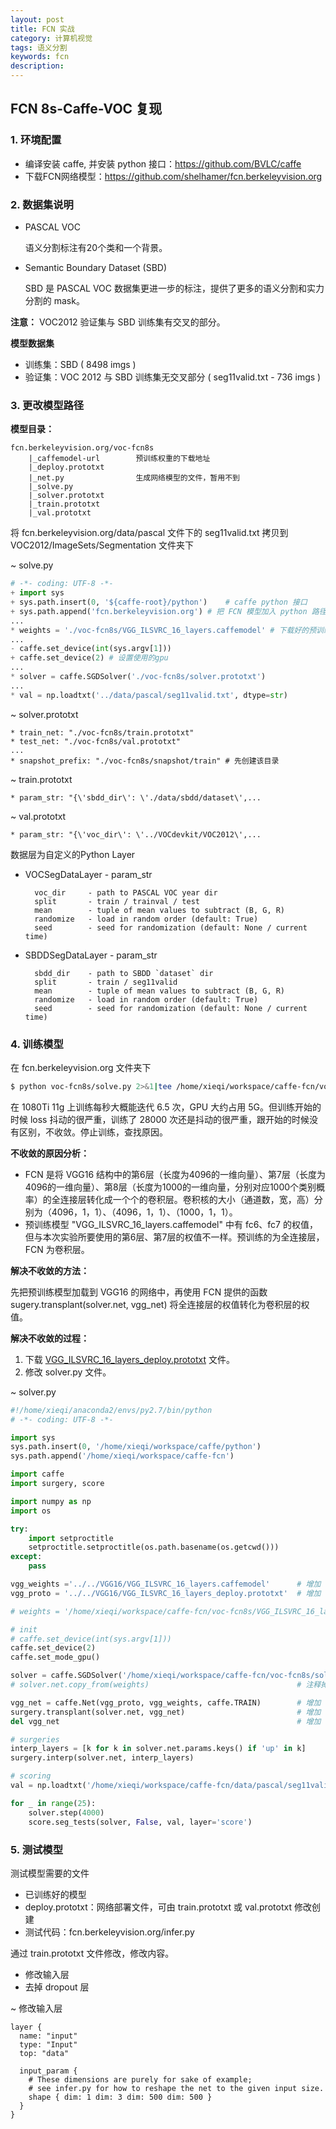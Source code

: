 ```yaml
---
layout: post
title: FCN 实战
category: 计算机视觉
tags: 语义分割
keywords: fcn
description:
---
```


## FCN 8s-Caffe-VOC 复现

### 1. 环境配置

- 编译安装 caffe, 并安装 python 接口：<https://github.com/BVLC/caffe>
- 下载FCN网络模型：<https://github.com/shelhamer/fcn.berkeleyvision.org>

### 2. 数据集说明

- PASCAL VOC

    语义分割标注有20个类和一个背景。

- Semantic Boundary Dataset (SBD)

    SBD 是 PASCAL VOC 数据集更进一步的标注，提供了更多的语义分割和实力分割的 mask。

**注意：** VOC2012 验证集与 SBD 训练集有交叉的部分。

**模型数据集**
- 训练集：SBD ( 8498 imgs )
- 验证集：VOC 2012 与 SBD 训练集无交叉部分 ( seg11valid.txt - 736 imgs )

### 3. 更改模型路径

**模型目录：**

    fcn.berkeleyvision.org/voc-fcn8s
        |_caffemodel-url        预训练权重的下载地址
        |_deploy.prototxt
        |_net.py                生成网络模型的文件，暂用不到
        |_solve.py
        |_solver.prototxt
        |_train.prototxt
        |_val.prototxt

将 fcn.berkeleyvision.org/data/pascal 文件下的 seg11valid.txt 拷贝到 VOC2012/ImageSets/Segmentation 文件夹下

~ solve.py

```python
# -*- coding: UTF-8 -*-
+ import sys
+ sys.path.insert(0, '${caffe-root}/python')    # caffe python 接口
+ sys.path.append('fcn.berkeleyvision.org') # 把 FCN 模型加入 python 路径
...
* weights = './voc-fcn8s/VGG_ILSVRC_16_layers.caffemodel' # 下载好的预训练权重路径
...
- caffe.set_device(int(sys.argv[1]))
+ caffe.set_device(2) # 设置使用的gpu
...
* solver = caffe.SGDSolver('./voc-fcn8s/solver.prototxt')
...
* val = np.loadtxt('../data/pascal/seg11valid.txt', dtype=str)
```

~ solver.prototxt

```
* train_net: "./voc-fcn8s/train.prototxt"
* test_net: "./voc-fcn8s/val.prototxt"
...
* snapshot_prefix: "./voc-fcn8s/snapshot/train" # 先创建该目录
```

~ train.prototxt

```
* param_str: "{\'sbdd_dir\': \'./data/sbdd/dataset\',...
```

~ val.prototxt

```
* param_str: "{\'voc_dir\': \'../VOCdevkit/VOC2012\',...
```

数据层为自定义的Python Layer

- VOCSegDataLayer - param_str

        voc_dir     - path to PASCAL VOC year dir
        split       - train / trainval / test
        mean        - tuple of mean values to subtract (B, G, R)
        randomize   - load in random order (default: True)
        seed        - seed for randomization (default: None / current time)

- SBDDSegDataLayer - param_str

        sbdd_dir    - path to SBDD `dataset` dir
        split       - train / seg11valid
        mean        - tuple of mean values to subtract (B, G, R)
        randomize   - load in random order (default: True)
        seed        - seed for randomization (default: None / current time)

### 4. 训练模型

在 fcn.berkeleyvision.org 文件夹下
```bash
$ python voc-fcn8s/solve.py 2>&1|tee /home/xieqi/workspace/caffe-fcn/voc-fcn8s/log/train-log-1.log
```

在 1080Ti 11g 上训练每秒大概能迭代 6.5 次，GPU 大约占用 5G。但训练开始的时候 loss 抖动的很严重，训练了 28000 次还是抖动的很严重，跟开始的时候没有区别，不收敛。停止训练，查找原因。

**不收敛的原因分析：**

- FCN 是将 VGG16 结构中的第6层（长度为4096的一维向量）、第7层（长度为4096的一维向量）、第8层（长度为1000的一维向量，分别对应1000个类别概率）的全连接层转化成一个个的卷积层。卷积核的大小（通道数，宽，高）分别为（4096，1，1）、（4096，1，1）、（1000，1，1）。
- 预训练模型 "VGG_ILSVRC_16_layers.caffemodel" 中有 fc6、fc7 的权值，但与本次实验所要使用的第6层、第7层的权值不一样。预训练的为全连接层，FCN 为卷积层。

**解决不收敛的方法：**

先把预训练模型加载到 VGG16 的网络中，再使用 FCN 提供的函数sugery.transplant(solver.net, vgg_net) 将全连接层的权值转化为卷积层的权值。

**解决不收敛的过程：**

1. 下载 [VGG_ILSVRC_16_layers_deploy.prototxt](https://gist.github.com/northeastsquare/ea30d8e12a1e7c91ac82381f2df8c861) 文件。
2. 修改 solver.py 文件。

~ solver.py
```python
#!/home/xieqi/anaconda2/envs/py2.7/bin/python
# -*- coding: UTF-8 -*-

import sys
sys.path.insert(0, '/home/xieqi/workspace/caffe/python')
sys.path.append('/home/xieqi/workspace/caffe-fcn')

import caffe
import surgery, score

import numpy as np
import os

try:
    import setproctitle
    setproctitle.setproctitle(os.path.basename(os.getcwd()))
except:
    pass

vgg_weights ='../../VGG16/VGG_ILSVRC_16_layers.caffemodel'      # 增加
vgg_proto = '../../VGG16/VGG_ILSVRC_16_layers_deploy.prototxt'  # 增加

# weights = '/home/xieqi/workspace/caffe-fcn/voc-fcn8s/VGG_ILSVRC_16_layers.caffemodel'  # 注释掉

# init
# caffe.set_device(int(sys.argv[1]))
caffe.set_device(2)
caffe.set_mode_gpu()

solver = caffe.SGDSolver('/home/xieqi/workspace/caffe-fcn/voc-fcn8s/solver.prototxt')
# solver.net.copy_from(weights)                                 # 注释掉

vgg_net = caffe.Net(vgg_proto, vgg_weights, caffe.TRAIN)        # 增加
surgery.transplant(solver.net, vgg_net)                         # 增加
del vgg_net                                                     # 增加

# surgeries
interp_layers = [k for k in solver.net.params.keys() if 'up' in k]
surgery.interp(solver.net, interp_layers)

# scoring
val = np.loadtxt('/home/xieqi/workspace/caffe-fcn/data/pascal/seg11valid.txt', dtype=str)

for _ in range(25):
    solver.step(4000)
    score.seg_tests(solver, False, val, layer='score')
```

### 5. 测试模型

测试模型需要的文件

- 已训练好的模型
- deploy.prototxt：网络部署文件，可由 train.prototxt 或 val.prototxt 修改创建
- 测试代码：fcn.berkeleyvision.org/infer.py

通过 train.prototxt 文件修改，修改内容。

- 修改输入层
- 去掉 dropout 层

\~ 修改输入层
```
layer {
  name: "input"
  type: "Input"
  top: "data"

  input_param {
    # These dimensions are purely for sake of example;
    # see infer.py for how to reshape the net to the given input size.
    shape { dim: 1 dim: 3 dim: 500 dim: 500 }
  }
}
```
